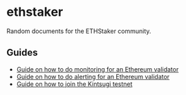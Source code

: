 # ethstaker

Random documents for the ETHStaker community.

## Guides

- [Guide on how to do monitoring for an Ethereum validator](monitoring.md)
- [Guide on how to do alerting for an Ethereum validator](alerting.md)
- [Guide on how to join the Kintsugi testnet](merge-devnet.md)
